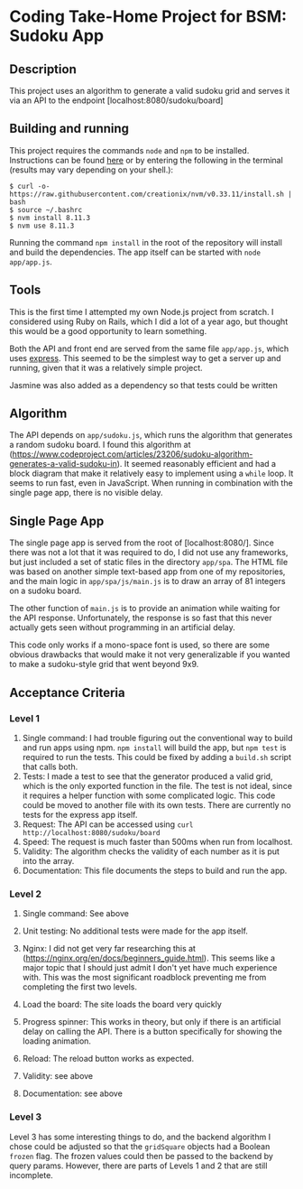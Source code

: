# Coding Take-Home Project for BSM: Sudoku App

## Description
This project uses an algorithm to generate a valid sudoku grid and serves it via an API to the endpoint [localhost:8080/sudoku/board]

## Building and running
This project requires the commands `node` and `npm` to be installed. Instructions can be found [here](https://www.digitalocean.com/community/tutorials/how-to-install-node-js-on-ubuntu-16-04) or by entering the following in the terminal (results may vary depending on your shell.):
```
$ curl -o- https://raw.githubusercontent.com/creationix/nvm/v0.33.11/install.sh | bash
$ source ~/.bashrc
$ nvm install 8.11.3
$ nvm use 8.11.3
```

Running the command `npm install` in the root of the repository will install and build the dependencies. The app itself can be started with `node app/app.js`.

## Tools
This is the first time I attempted my own Node.js project from scratch. I considered using Ruby on Rails, which I did a lot of a year ago, but thought this would be a good opportunity to learn something.

Both the API and front end are served from the same file `app/app.js`, which uses [express](https://expressjs.com/). This seemed to be the simplest way to get a server up and running, given that it was a relatively simple project.

Jasmine was also added as a dependency so that tests could be written

## Algorithm
The API depends on `app/sudoku.js`, which runs the algorithm that generates a random sudoku board. I found this algorithm at (https://www.codeproject.com/articles/23206/sudoku-algorithm-generates-a-valid-sudoku-in). It seemed reasonably efficient and had a block diagram that make it relatively easy to implement using a `while` loop. It seems to run fast, even in JavaScript. When running in combination with the single page app, there is no visible delay.

## Single Page App
The single page app is served from the root of [localhost:8080/]. Since there was not a lot that it was required to do, I did not use any frameworks, but just included a set of static files in the directory `app/spa`. The HTML file was based on another simple text-based app from one of my repositories, and the main logic in `app/spa/js/main.js` is to draw an array of 81 integers on a sudoku board.

The other function of `main.js` is to provide an animation while waiting for the API response. Unfortunately, the response is so fast that this never actually gets seen without programming in an artificial delay.

This code only works if a mono-space font is used, so there are some obvious drawbacks that would make it not very generalizable if you wanted to make a sudoku-style grid that went beyond 9x9.

## Acceptance Criteria

### Level 1
1. Single command: I had trouble figuring out the conventional way to build and run apps using npm. `npm install` will build the app, but `npm test` is required to run the tests. This could be fixed by adding a `build.sh` script that calls both.
2. Tests: I made a test to see that the generator produced a valid grid, which is the only exported function in the file. The test is not ideal, since it requires a helper function with some complicated logic. This code could be moved to another file with its own tests. There are currently no tests for the express app itself.
3. Request: The API can be accessed using `curl http://localhost:8080/sudoku/board`
4. Speed: The request is much faster than 500ms when run from localhost.
5. Validity: The algorithm checks the validity of each number as it is put into the array.
6. Documentation: This file documents the steps to build and run the app.

### Level 2
1. Single command: See above
2. Unit testing: No additional tests were made for the app itself.
3. Nginx: I did not get very far researching this at (https://nginx.org/en/docs/beginners_guide.html). This seems like a major topic that I should just admit I don't yet have much experience with. This was the most significant roadblock preventing me from completing the first two levels.
4. Load the board: The site loads the board very quickly
5. Progress spinner: This works in theory, but only if there is an artificial delay on calling the API. There is a button specifically for showing the loading animation.
6. Reload: The reload button works as expected.

7. Validity: see above
8. Documentation: see above

### Level 3
Level 3 has some interesting things to do, and the backend algorithm I chose could be adjusted so that the `gridSquare` objects had a Boolean `frozen` flag. The frozen values could then be passed to the backend by query params. However, there are parts of Levels 1 and 2 that are still incomplete.
